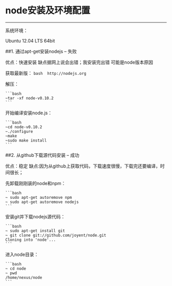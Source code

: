 # node安装及环境配置

------
系统环境：

Ubuntu 12.04 LTS 64bit

##1. 通过apt-get安装nodejs – 失败

优点：快速安装 缺点据网上说会出错；我安装完出错 可能是node版本原因

获取最新版：
    ```bash 
    http://nodejs.org
    ```
    
解压： <br/>

    ```bash 
    ~tar -xf node-v0.10.2 
    ```
    
开始编译安装node.js：<br/>

    ```bash
    ~cd node-v0.10.2
    ~./configure
    ~make
    ~sudo make install 
    ```
    
##2. 从github下载源代码安装 – 成功

优点：稳定 缺点:因为从github上获取代码，下载速度很慢，下载完还要编译，时间很长；

先卸载刚刚装的node和npm： <br/>

    ```bash 
    ~ sudo apt-get autoremove npm
    ~ sudo apt-get autoremove nodejs
    ```
    
安装git并下载nodejs源代码： <br/>

    ```bash 
    ~ sudo apt-get install git
    ~ git clone git://github.com/joyent/node.git
    Cloning into 'node'...
    ```
    
进入node目录： <br/>

    ```bash
    ~ cd node
    ~ pwd
    /home/nexus/node 
    ```
    
